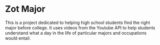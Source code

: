 # Zot Major

This is a project dedicated to helping high school students find the right major before college. It uses videos from the Youtube API to help students understand what a day in the life of particular majors and occupations would entail.
